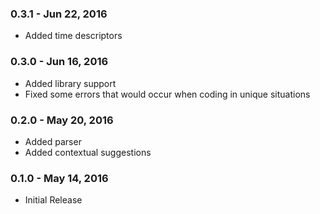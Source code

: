 ### 0.3.1 - Jun 22, 2016
* Added time descriptors

### 0.3.0 - Jun 16, 2016
* Added library support
* Fixed some errors that would occur when coding in unique situations

### 0.2.0 - May 20, 2016
* Added parser
* Added contextual suggestions

### 0.1.0 - May 14, 2016
* Initial Release
